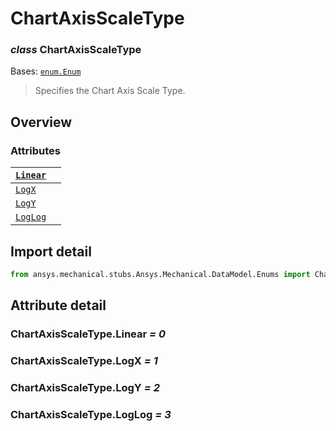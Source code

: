 # ChartAxisScaleType

### *class* ChartAxisScaleType

Bases: [`enum.Enum`](https://docs.python.org/3/library/enum.html#enum.Enum)

> Specifies the Chart Axis Scale Type.

> <!-- !! processed by numpydoc !! -->

## Overview

### Attributes

| [`Linear`](#ChartAxisScaleType.Linear)   |    |
|------------------------------------------|----|
| [`LogX`](#ChartAxisScaleType.LogX)       |    |
| [`LogY`](#ChartAxisScaleType.LogY)       |    |
| [`LogLog`](#ChartAxisScaleType.LogLog)   |    |

## Import detail

```python
from ansys.mechanical.stubs.Ansys.Mechanical.DataModel.Enums import ChartAxisScaleType
```

## Attribute detail

### ChartAxisScaleType.Linear *= 0*

### ChartAxisScaleType.LogX *= 1*

### ChartAxisScaleType.LogY *= 2*

### ChartAxisScaleType.LogLog *= 3*
